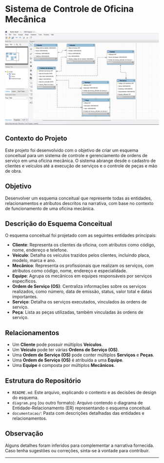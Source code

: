 # Sistema de Controle de Oficina Mecânica

![Adicione aqui a imagem do esquema conceitual](/sqlmy.png)

## Contexto do Projeto
Este projeto foi desenvolvido com o objetivo de criar um esquema conceitual para um sistema de controle e gerenciamento de ordens de serviço em uma oficina mecânica. O sistema abrange desde o cadastro de clientes e veículos até a execução de serviços e o controle de peças e mão de obra.

## Objetivo
Desenvolver um esquema conceitual que represente todas as entidades, relacionamentos e atributos descritos na narrativa, com base no contexto de funcionamento de uma oficina mecânica.

## Descrição do Esquema Conceitual
O esquema conceitual foi projetado com as seguintes entidades principais:

- **Cliente**: Representa os clientes da oficina, com atributos como código, nome, endereço e telefone.
- **Veículo**: Detalha os veículos trazidos pelos clientes, incluindo placa, modelo, marca e ano.
- **Mecânico**: Representa os profissionais que realizam os serviços, com atributos como código, nome, endereço e especialidade.
- **Equipe**: Agrupa os mecânicos em equipes responsáveis por serviços específicos.
- **Ordem de Serviço (OS)**: Centraliza informações sobre os serviços realizados, como número, data de emissão, status, valor total e datas importantes.
- **Serviço**: Detalha os serviços executados, vinculados às ordens de serviço.
- **Peça**: Lista as peças utilizadas, também vinculadas às ordens de serviço.

## Relacionamentos
- Um **Cliente** pode possuir múltiplos **Veículos**.
- Um **Veículo** pode ter várias **Ordens de Serviço (OS)**.
- Uma **Ordem de Serviço (OS)** pode conter múltiplos **Serviços** e **Peças**.
- Uma **Ordem de Serviço (OS)** é atribuída a uma **Equipe**.
- Uma **Equipe** é composta por múltiplos **Mecânicos**.

## Estrutura do Repositório
- `README.md`: Este arquivo, explicando o contexto e as decisões de design do esquema.
- `diagram.png` (ou outro formato): Arquivo contendo o diagrama de Entidade-Relacionamento (ER) representando o esquema conceitual.
- `documentacao/`: Pasta com descrições detalhadas das entidades e relacionamentos.

## Observação

Alguns detalhes foram inferidos para complementar a narrativa fornecida. Caso tenha sugestões ou correções, sinta-se à vontade para contribuir.

---

